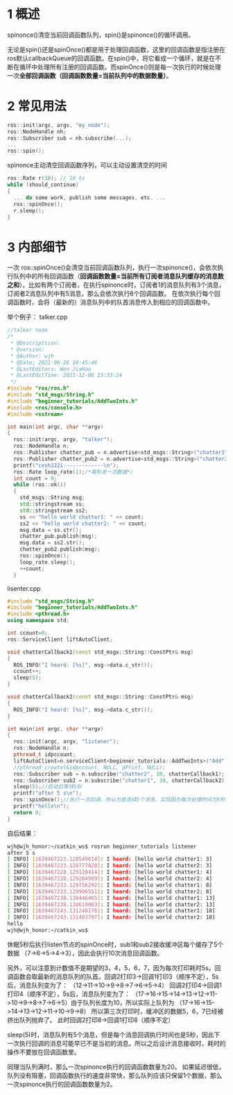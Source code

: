 # 1 概述
spinonce()清空当前回调函数队列，spin()是spinonce()的循环调用。

无论是spin()还是spinOnce()都是用于处理回调函数，这里的回调函数是指注册在ros默认callbackQueue的回调函数。在spin()中，将它看成一个循环，就是在不断在循环中处理所有注册的回调函数。而spinOnce()则是每一次执行的时候处理一次**全部回调函数（回调函数数量=当前队列中的数据数量）**。

# 2 常见用法

```cpp
ros::init(argc, argv, "my_node");
ros::NodeHandle nh;
ros::Subscriber sub = nh.subscribe(...);
...
ros::spin();
```

spinonce主动清空回调函数序列，可以主动设置清空的时间
```cpp
ros::Rate r(10); // 10 hz
while (should_continue)
{
  ... do some work, publish some messages, etc. ...
  ros::spinOnce();
  r.sleep();
}
```

# 3 内部细节

一次 ros::spinOnce()会清空当前回调函数队列，执行一次spinonce()，会依次执行队列中的所有回调函数（**回调函数数量=当前所有订阅者消息队列缓存的消息数之和**）。比如有两个订阅者，在执行spinonce时，订阅者1的消息队列有3个消息，订阅者2消息队列中有5消息，那么会依次执行8个回调函数。
在依次执行每个回调函数时，会将（最新的）消息队列中的队首消息传入到相应的回调函数中。

举个例子：
talker.cpp
```cpp
//talker node
/*
 * @Descripttion: 
 * @version: 
 * @Author: wjh 
 * @Date: 2021-06-26 10:45:46
 * @LastEditors: Wen JiaHao
 * @LastEditTime: 2021-12-06 15:33:24
 */
#include "ros/ros.h"
#include "std_msgs/String.h"
#include "beginner_tutorials/AddTwoInts.h"
#include <ros/console.h>
#include <sstream>

int main(int argc, char **argv)
{
  ros::init(argc, argv, "talker");
  ros::NodeHandle n;
  ros::Publisher chatter_pub = n.advertise<std_msgs::String>("chatter1", 10);
  ros::Publisher chatter_pub2 = n.advertise<std_msgs::String>("chatter2", 10);
  printf("cesh222i-------------\n");
  ros::Rate loop_rate(1);/*每秒发一次数据*/
  int count = 0;
  while (ros::ok())
  {
    std_msgs::String msg;
    std::stringstream ss;
    std::stringstream ss2;
    ss << "hello world chatter1: " << count;
    ss2 << "hello world chatter2: " << count;
    msg.data = ss.str();
    chatter_pub.publish(msg);
    msg.data = ss2.str();
    chatter_pub2.publish(msg);
    ros::spinOnce();
    loop_rate.sleep();
    ++count;
  }

```

lisenter.cpp
```cpp
#include "std_msgs/String.h"
#include "beginner_tutorials/AddTwoInts.h"
#include <pthread.h>
using namespace std;

int ccount=0;
ros::ServiceClient liftAutoClient;

void chatterCallback1(const std_msgs::String::ConstPtr& msg)
{
  ROS_INFO("I heard: [%s]", msg->data.c_str());
  ccount++;
  sleep(5);
}

void chatterCallback2(const std_msgs::String::ConstPtr& msg)
{
  ROS_INFO("I heard: [%s]", msg->data.c_str());
}

int main(int argc, char **argv)
{
  ros::init(argc, argv, "listener");
  ros::NodeHandle n;
  pthread_t idpccount;
  liftAutoClient=n.serviceClient<beginner_tutorials::AddTwoInts>("Add");
  //pthread_create(&idpccount, NULL, pPrint, NULL);
  ros::Subscriber sub = n.subscribe("chatter2", 10, chatterCallback1);
  ros::Subscriber sub2 = n.subscribe("chatter1", 10, chatterCallback2);
  sleep(5);//启动后等待5秒
  printf("after 5 s\n");
  ros::spinOnce();//执行一次回调，你认为是连续5个消息，实际因为每次处理时间为5秒，后面几次的消息被挤出了缓冲区，读到的不是最开始的数据。
  printf("hello\n");
  return 0;
}

```

自后结果：
```bash
wjh@wjh_honor:~/catkin_ws$ rosrun beginner_tutorials listener 
after 5 s
[ INFO] [1639467223.128549614]: I heard: [hello world chatter1: 3]
[ INFO] [1639467223.128777020]: I heard: [hello world chatter2: 3]
[ INFO] [1639467228.129120414]: I heard: [hello world chatter1: 4]
[ INFO] [1639467228.129264989]: I heard: [hello world chatter2: 4]
[ INFO] [1639467233.129756292]: I heard: [hello world chatter1: 8]
[ INFO] [1639467233.129906551]: I heard: [hello world chatter2: 8]
[ INFO] [1639467238.130446465]: I heard: [hello world chatter1: 13]
[ INFO] [1639467238.130619063]: I heard: [hello world chatter2: 13]
[ INFO] [1639467243.131248178]: I heard: [hello world chatter1: 18]
[ INFO] [1639467243.131403797]: I heard: [hello world chatter2: 18]
hello
wjh@wjh_honor:~/catkin_ws$ 
```

休眠5秒后执行listen节点的spinOnce时，sub1和sub2接收缓冲区每个缓存了5个数据
（7->6->5->4->3），因此会执行10次消息回调函数。

另外，可以注意到计数值不是期望的3，4，5，6，7，因为每次打印耗时5s，回调函数会取最新的消息队列的队首。回调2打印3->回调1打印3（顺序不定），5s后，消息队列变为了：
（12->11->10->9->8->7->6->5->4）
回调2打印4->回调1打印4（顺序不定），5s后，消息队列变为了：
（17->16->15->14->13->12->11->10->9->8->7->6->5）由于队列长度为10，所以实际上队列为
（17->16->15->14->13->12->11->10->9->8）
所以第三次打印时，缓冲区的数据5，6，7已经被挤出队列抛弃了。
此时回调2打印8->回调1打印8（顺序不定）

sleep(5)时，消息队列有5个消息，但是每个消息回调执行时间也是5秒，因此下一次执行回调的消息可能早已不是当初的消息。所以之后设计消息接收时，耗时的操作不要放在回调函数里。


同理当队列满时，那么一次spinonce执行的回调函数数量为20。
如果延迟很低，队列没有阻塞，回调函数执行的速度非常快，那么队列应该只保留1个数据，那么一次spinonce执行的回调函数数量为2。

